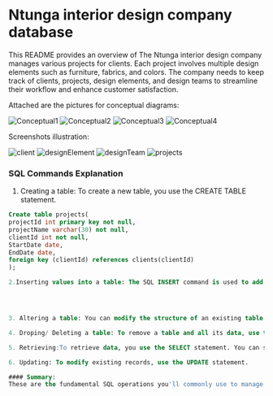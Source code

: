 # Ntunga interior design company database

This README provides an overview of The Ntunga interior design company  manages various projects for clients. Each project involves multiple design elements such as furniture, fabrics, and colors. The company needs to keep track of clients, projects, design elements, and design teams to streamline their workflow and enhance customer satisfaction. 

Attached are the pictures for conceptual diagrams:

![Conceptual1](https://github.com/user-attachments/assets/de3eb055-baea-40b6-92c2-375ef23f7b14) 
![Conceptual2](https://github.com/user-attachments/assets/0285e573-ffd0-4eb0-a356-004b8154405e) 
![Conceptual3](https://github.com/user-attachments/assets/7afddf87-efa2-4072-b125-a1bff10ef0f4)
![Conceptual4](https://github.com/user-attachments/assets/3653e548-528c-4c25-ae88-562706991a3e) 

Screenshots illustration:

![client](https://github.com/user-attachments/assets/86d3cc02-6bbe-480b-9693-38ebe2909e48) 
![designElement](https://github.com/user-attachments/assets/b5c85e62-71e4-4e3f-8e9e-24697f7f2d54) 
![designTeam](https://github.com/user-attachments/assets/42b9a297-fa0d-44df-beec-b94e2329e9fa) 
![projects](https://github.com/user-attachments/assets/15a1fd4b-4fd0-4d38-bce5-5d00dcfe1dcf)

### SQL Commands Explanation

1. Creating a table: To create a new table, you use the CREATE TABLE statement.

```sql 
Create table projects(
projectId int primary key not null,
projectName varchar(30) not null,
clientId int not null,
StartDate date,
EndDate date,
foreign key (clientId) references clients(clientId)
);

2.Inserting values into a table: The SQL INSERT command is used to add new records to a table.




3. Altering a table: You can modify the structure of an existing table using the ALTER TABLE statement. For example, to add a new column:

4. Droping/ Deleting a table: To remove a table and all its data, use the DROP TABLE statement and to delete specific records from a table, use the DELETE statement.

5. Retrieving:To retrieve data, you use the SELECT statement. You can specify which columns to retrieve.

6. Updating: To modify existing records, use the UPDATE statement.

#### Summary:
These are the fundamental SQL operations you'll commonly use to manage and manipulate data in a relational database. Each command can be enhanced with various clauses and options for more complex queries. If you have any specific questions or need examples of a particular operation, feel free to ask!

